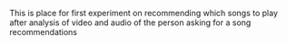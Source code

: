 This is place for first experiment on recommending which songs to play after analysis of
video and audio of the person asking for a song recommendations
